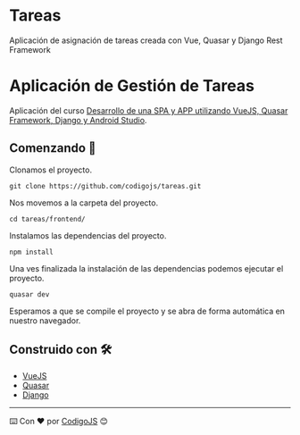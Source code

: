 # Tareas
Aplicación de asignación de tareas creada con Vue, Quasar y Django Rest Framework
# Aplicación de Gestión de Tareas

Aplicación del curso [Desarrollo de una SPA y APP utilizando VueJS, Quasar Framework, Django y Android Studio](http://www.dropwizard.io/1.0.2/docs/).

## Comenzando 🚀

Clonamos el proyecto.

```
git clone https://github.com/codigojs/tareas.git
```

Nos movemos a la carpeta del proyecto.
```
cd tareas/frontend/
```

Instalamos las dependencias del proyecto.

```
npm install
```

Una ves finalizada la instalación de las dependencias podemos ejecutar el proyecto.

```
quasar dev
```

Esperamos a que se compile el proyecto y se abra de forma automática en nuestro navegador.


## Construido con 🛠️

* [VueJS](https://vuejs.org/)
* [Quasar](https://quasar.dev/)
* [Django](https://https://www.djangoproject.com-) 


---
⌨️ Con ❤️ por [CodigoJS](https://www.codigojs.com) 😊
